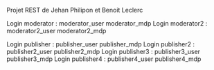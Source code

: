 Projet REST de Jehan Philipon et Benoit Leclerc

Login moderator : moderator_user moderator_mdp
Login moderator2 : moderator2_user moderator2_mdp

Login publisher : publisher_user publisher_mdp
Login publisher2 : publisher2_user publisher2_mdp
Login publisher3 : publisher3_user publisher3_mdp
Login publisher4 : publisher4_user publisher4_mdp
